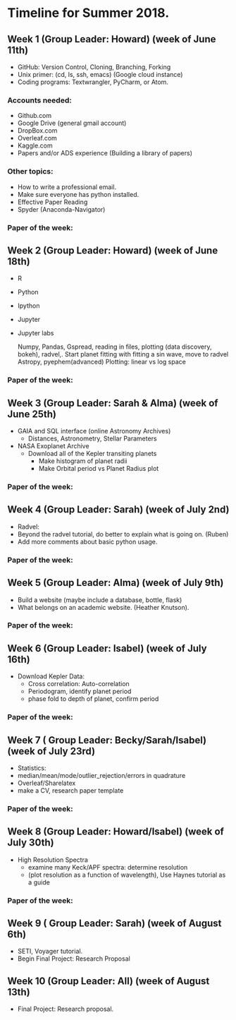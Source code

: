 
# Timeline for Summer 2018.

## Week 1 (Group Leader: Howard) (week of June 11th)
* GitHub: Version Control, Cloning, Branching, Forking
* Unix primer: (cd, ls, ssh, emacs) (Google cloud instance)
* Coding programs: Textwrangler, PyCharm, or Atom.
### Accounts needed:
  * Github.com
  * Google Drive (general gmail account)
  * DropBox.com
  * Overleaf.com 
  * Kaggle.com
  * Papers and/or ADS experience (Building a library of papers)
### Other topics:
  * How to write a professional email.
  * Make sure everyone has python installed.
  * Effective Paper Reading
  * Spyder (Anaconda-Navigator)

### Paper of the week:

## Week 2 (Group Leader: Howard) (week of June 18th)
* R 
* Python
* Ipython
* Jupyter
* Jupyter labs

    Numpy, Pandas, Gspread, reading in files, plotting (data discovery, bokeh), radvel,.
    Start planet fitting with fitting a sin wave, move to radvel
    Astropy, pyephem(advanced)
    Plotting: linear vs log space
### Paper of the week:

## Week 3 (Group Leader: Sarah & Alma) (week of June 25th)
 * GAIA and SQL interface (online Astronomy Archives)
   * Distances,  Astronometry, Stellar Parameters
 * NASA Exoplanet Archive
   * Download all of the Kepler transiting planets
      * Make histogram of planet radii
      * Make Orbital period vs Planet Radius plot
### Paper of the week:

## Week 4 (Group Leader: Sarah) (week of July 2nd)
 * Radvel:
 * Beyond the radvel tutorial, do better to explain what is going on. (Ruben)
 * Add more comments about basic python usage.
### Paper of the week:

## Week 5 (Group Leader: Alma) (week of July 9th)
 * Build a website (maybe include a database, bottle, flask) 
 * What belongs on an academic website. (Heather Knutson). 
### Paper of the week:

## Week 6 (Group Leader: Isabel) (week of July 16th)
* Download Kepler Data:
  * Cross correlation: Auto-correlation
  * Periodogram, identify planet period
  * phase fold to depth of planet, confirm period 
### Paper of the week:

## Week 7 ( Group Leader: Becky/Sarah/Isabel) (week of July 23rd)
 *  Statistics:
   * median/mean/mode/outlier_rejection/errors in quadrature
   * Overleaf/Sharelatex 
   * make a CV,  research paper template
### Paper of the week:

## Week 8 (Group Leader: Howard/Isabel) (week of July 30th)
* High Resolution Spectra
  * examine many Keck/APF spectra: determine resolution 
  * (plot resolution as a function of wavelength), Use Haynes tutorial as a guide
### Paper of the week:

## Week 9 ( Group Leader: Sarah) (week of August 6th)
* SETI, Voyager tutorial.   
* Begin Final Project: Research Proposal

## Week 10 (Group Leader: All) (week of August 13th)
* Final Project: Research proposal.




